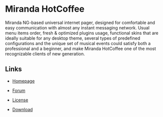 # Miranda HotCoffee #

Miranda NG-based universal internet pager, designed for comfortable and easy
communication with almost any instant messaging network. Usual menu items order,
fresh & optimized plugins usage, functional skins that are ideally suitable for
any desktop theme, several types of predefined configurations and the unique set
of musical events could satisfy both a professional and a beginner, and make
Miranda HotCoffee one of the most recognizable clients of new generation.

## Links ##

- [Homepage](https://www.miranda-ng.org/hotcoffee/)
- [Forum](https://forum.miranda-ng.org/index.php?topic=45.50000#lastPost)
- [License](https://www.miranda-ng.org/hotcoffee/licenses/)

- [Download](https://www.miranda-ng.org/hotcoffee/downloads/)
